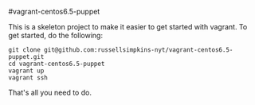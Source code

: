 #vagrant-centos6.5-puppet

This is a skeleton project to make it easier to get started with vagrant.
To get started, do the following:

``` 
git clone git@github.com:russellsimpkins-nyt/vagrant-centos6.5-puppet.git
cd vagrant-centos6.5-puppet
vagrant up
vagrant ssh
```

That's all you need to do.
